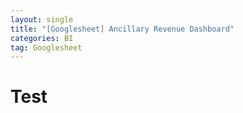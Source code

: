 ```yaml
---
layout: single
title: "[Googlesheet] Ancillary Revenue Dashboard"
categories: BI
tag: Googlesheet
---
```


# Test 